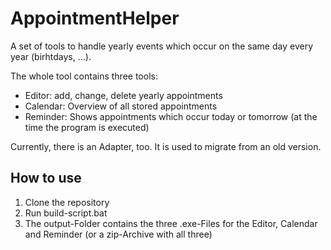 # AppointmentHelper
A set of tools to handle yearly events which occur on the same day every year (birhtdays, ...).

The whole tool contains three tools:
  - Editor: add, change, delete yearly appointments
  - Calendar: Overview of all stored appointments
  - Reminder: Shows appointments which occur today or tomorrow (at the time the program is executed)

Currently, there is an Adapter, too. It is used to migrate from an old version.

## How to use ##
  1. Clone the repository
  2. Run build-script.bat
  3. The output-Folder contains the three .exe-Files for the Editor, Calendar and Reminder (or a zip-Archive with all three)
